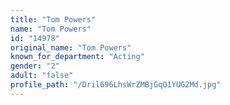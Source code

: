 ```yaml
---
title: "Tom Powers"
name: "Tom Powers"
id: "14978"
original_name: "Tom Powers"
known_for_department: "Acting"
gender: "2"
adult: "false"
profile_path: "/Dril696LhsWrZMBjGqO1YUG2Md.jpg"
---
```


